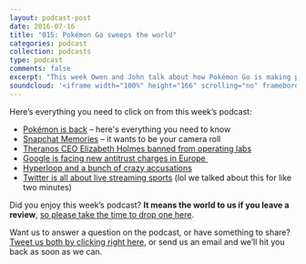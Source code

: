 ```yaml
---
layout: podcast-post
date: 2016-07-16
title: "015: Pokémon Go sweeps the world"
categories: podcast
collection: podcasts
type: podcast
comments: false
excerpt: "This week Owen and John talk about how Pokémon Go is making people crazy, Snapchat's weird new Memories feature, Theranos' big problem, Hyperloop's scandal and a whole lot about AI."
soundcloud: '<iframe width="100%" height="166" scrolling="no" frameborder="no" src="https://w.soundcloud.com/player/?url=https%3A//api.soundcloud.com/tracks/278659937&amp;color=ff5500&amp;auto_play=false&amp;hide_related=false&amp;show_comments=true&amp;show_user=true&amp;show_reposts=false"></iframe>'
---
```

<div class="entry-content">

Here’s everything you need to click on from this week’s podcast:
<ul>
 	<li><a href="http://www.vox.com/2016/7/11/12129162/pokemon-go-android-ios-game">Pokémon is back</a> – here's everything you need to know</li>
 	<li><a href="http://www.theverge.com/2016/7/6/12102294/snapchat-memories-private-snap-archive">Snapchat Memories</a> – it wants to be your camera roll</li>
 	<li><a href="http://www.wsj.com/articles/u-s-regulator-bans-theranos-ceo-elizabeth-holmes-from-operating-labs-for-two-years-1467956064">Theranos CEO Elizabeth Holmes banned from operating labs</a></li>
 	<li><a href="http://www.nytimes.com/2016/07/15/technology/google-european-union-antitrust-charges.html?_r=0">Google is facing new antitrust charges in Europe </a></li>
 	<li><a href="https://www.buzzfeed.com/nitashatiku/here-are-all-the-crazy-allegations-in-the-hyperloop-lawsuit">Hyperloop and a bunch of crazy accusations</a></li>
 	<li><a href="https://techcrunch.com/2016/07/14/twitter-signs-a-live-streaming-deal-to-bring-pac-12-university-sports-to-its-service/">Twitter is all about live streaming sports</a> (lol we talked about this for like two minutes)</li>
</ul>
Did you enjoy this week’s podcast? <strong>It means the world to us if you leave a review</strong>, <a href="https://itunes.apple.com/nz/podcast/charged-tech-podcast/id1090693983">so please take the time to drop one here</a>.

Want us to answer a question on the podcast, or have something to share? <a href="https://twitter.com/home?status=%40jedgar%20%40ow%20I%20have%20something%20to%20say%20about%20%40chargedpodcast!">Tweet us both by clicking right here</a>, or send us an email and we’ll hit you back as soon as we can.

</div>